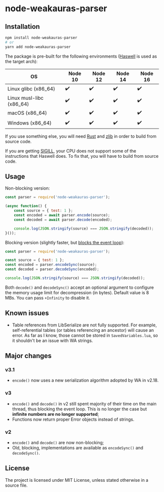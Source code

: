 # node-weakauras-parser

## Installation

```bash
npm install node-weakauras-parser
# or
yarn add node-weakauras-parser
```

The package is pre-built for the following environments ([Haswell](https://en.wikipedia.org/wiki/Haswell_(microarchitecture)) is used as the target arch):

|            OS            | Node 10 | Node 12 | Node 14 | Node 16 |
|--------------------------|---------|---------|---------|---------|
|   Linux glibc (x86_64)   |    ✔️    |    ✔️    |    ✔️    |    ✔️    |
| Linux musl-libc (x86_64) |    ✔️    |    ✔️    |    ✔️    |    ✔️    |
|      macOS (x86_64)      |    ✔️    |    ✔️    |    ✔️    |    ✔️    |
|     Windows (x86_64)     |    ✔️    |    ✔️    |    ✔️    |    ✔️    |

If you use something else, you will need [Rust](https://www.rust-lang.org/tools/install) and [zlib](https://www.zlib.net/) in order to build from source code.

If you are getting [SIGILL](https://en.wikipedia.org/wiki/Signal_(IPC)#SIGILL), your CPU does not support some of the instructions that Haswell does. To fix that, you will have to build from source code.

## Usage

Non-blocking version:

```javascript
const parser = require('node-weakauras-parser');

(async function() {
    const source = { test: 1 };
    const encoded = await parser.encode(source);
    const decoded = await parser.decode(encoded);

    console.log(JSON.stringify(source) === JSON.stringify(decoded));
}());
```

Blocking version (slightly faster, but [blocks the event loop](https://nodejs.org/en/docs/guides/dont-block-the-event-loop/)):

```javascript
const parser = require('node-weakauras-parser');

const source = { test: 1 };
const encoded = parser.encodeSync(source);
const decoded = parser.decodeSync(encoded);

console.log(JSON.stringify(source) === JSON.stringify(decoded));
```

Both `decode()` and `decodeSync()` accept an optional argument to configure the memory usage limit for decompression (in bytes). Default value is 8 MBs. You can pass `+Infinity` to disable it.

## Known issues

- Table references from LibSerialize are not fully supported.
  For example, self-referential tables (or tables referencing an ancestor) will cause an error.
  As far as I know, those cannot be stored in `SavedVariables.lua`, so it shouldn't be an issue with WA strings.

## Major changes

### v3.1

- `encode()` now uses a new serialization algorithm adopted by WA in v2.18.

### v3

- `encode()` and `decode()` in v2 still spent majority of their time on the main thread, thus blocking the event loop. This is no longer the case but **infinite numbers are no longer supported**;
- Functions now return proper Error objects instead of strings.

### v2

- `encode()` and `decode()` are now non-blocking;
- Old, blocking, implementations are available as `encodeSync()` and `decodeSync()`.

## License

The project is licensed under MIT License, unless stated otherwise in a source file.
